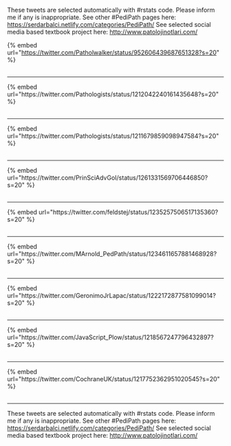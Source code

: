 

These tweets are selected automatically with #rstats code. Please inform me if any is inappropriate.
See other #PediPath pages here: https://serdarbalci.netlify.com/categories/PediPath/ 
See selected social media based textbook project here: http://www.patolojinotlari.com/

{% embed url="https://twitter.com/Patholwalker/status/952606439687651328?s=20" %}<br>
<br>
<hr>
{% embed url="https://twitter.com/Pathologists/status/1212042240161435648?s=20" %}<br>
<br>
<hr>
{% embed url="https://twitter.com/Pathologists/status/1211679859098947584?s=20" %}<br>
<br>
<hr>
{% embed url="https://twitter.com/PrinSciAdvGoI/status/1261331569706446850?s=20" %}<br>
<br>
<hr>
{% embed url="https://twitter.com/feldstej/status/1235257506517135360?s=20" %}<br>
<br>
<hr>
{% embed url="https://twitter.com/MArnold_PedPath/status/1234611657881468928?s=20" %}<br>
<br>
<hr>
{% embed url="https://twitter.com/GeronimoJrLapac/status/1222172877581099014?s=20" %}<br>
<br>
<hr>
{% embed url="https://twitter.com/JavaScript_Plow/status/1218567247796432897?s=20" %}<br>
<br>
<hr>
{% embed url="https://twitter.com/CochraneUK/status/1217752362951020545?s=20" %}<br>
<br>
<hr>


These tweets are selected automatically with #rstats code. Please inform me if any is inappropriate.
See other #PediPath pages here: https://serdarbalci.netlify.com/categories/PediPath/ 
See selected social media based textbook project here: http://www.patolojinotlari.com/
